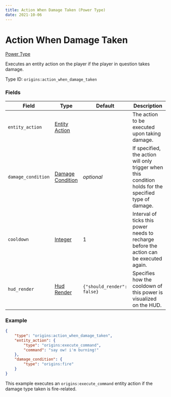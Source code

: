 ```yaml
---
title: Action When Damage Taken (Power Type)
date: 2021-10-06
---
```


# Action When Damage Taken

[Power Type](../power_types.md)

Executes an entity action on the player if the player in question takes damage.

Type ID: `origins:action_when_damage_taken`

### Fields

Field | Type | Default | Description
------|------|---------|-------------
`entity_action` | [Entity Action](../entity_actions.md) | | The action to be executed upon taking damage.
`damage_condition` | [Damage Condition](../damage_conditions.md) | _optional_ | If specified, the action will only trigger when this condition holds for the specified type of damage.
`cooldown` | [Integer](../data_types/integer.md) | 1 | Interval of ticks this power needs to recharge before the action can be executed again.
`hud_render` | [Hud Render](../data_types/hud_render.md) | `{"should_render": false}` | Specifies how the cooldown of this power is visualized on the HUD.

### Example
```json
{
    "type": "origins:action_when_damage_taken",
    "entity_action": {
        "type": "origins:execute_command",
        "command": "say ow! i'm burning!"
    },
    "damage_condition": {
        "type": "origins:fire"
    }
}
```
This example executes an `origins:execute_command` entity action if the damage type taken is fire-related.
